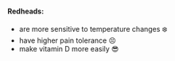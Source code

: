 #### Redheads:
* are more sensitive to temperature changes :snowflake: 
* have higher pain tolerance :persevere: 
* make vitamin D more easily :sunglasses:
